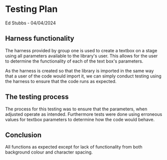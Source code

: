 # Testing Plan
Ed Stubbs - 04/04/2024

## Harness functionality 
The harness provided by group one is used to create a textbox on a stage using all parameters available to the library's user. This allows for the user to determine the functionality of each of the text box's parameters. 

As the harness is created so that the library is imported in the same way that a user of the code would import it, we can simply conduct testing using the harness to ensure that the code runs as expected.

## The testing process
The process for this testing was to ensure that the parameters, when adjusted operate as intended. Furthermore tests were done using erroneous values for textbox parameters to determine how the code would behave.

## Conclusion
All functions as expected except for lack of functionality from both background colour and character spacing.
